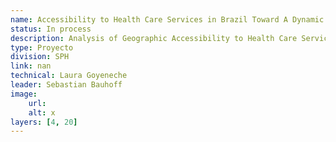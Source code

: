 ```yaml
---
name: Accessibility to Health Care Services in Brazil Toward A Dynamic and Comprehensive View
status: In process
description: Analysis of Geographic Accessibility to Health Care Services in Brazil in 2022 for Different Services Critical, Specialized and Maternal Services.
type: Proyecto
division: SPH
link: nan
technical: Laura Goyeneche
leader: Sebastian Bauhoff
image: 
    url: 
    alt: x
layers: [4, 20]
---
```

    